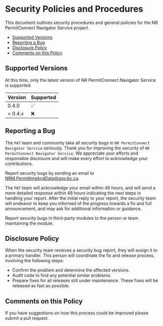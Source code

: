 # Security Policies and Procedures

This document outlines security procedures and general policies for the NR PermitConnect Navigator Service
project.

- [Supported Versions](#supported-versions)
- [Reporting a Bug](#reporting-a-bug)
- [Disclosure Policy](#disclosure-policy)
- [Comments on this Policy](#comments-on-this-policy)

## Supported Versions

At this time, only the latest version of NR PermitConnect Navigator Service is supported.

| Version | Supported          |
| ------- | ------------------ |
| 0.4.0   | :white_check_mark: |
| < 0.4.x | :x:                |

## Reporting a Bug

The `PAT` team and community take all security bugs in `NR PermitConnect Navigator Service` seriously.
Thank you for improving the security of `NR PermitConnect Navigator Service`. We appreciate your efforts and
responsible disclosure and will make every effort to acknowledge your
contributions.

Report security bugs by sending an email to <NRM.PermittingAndData@gov.bc.ca>.

The `PAT` team will acknowledge your email within 48 hours, and will send a
more detailed response within 48 hours indicating the next steps in handling
your report. After the initial reply to your report, the security team will
endeavor to keep you informed of the progress towards a fix and full
announcement, and may ask for additional information or guidance.

Report security bugs in third-party modules to the person or team maintaining
the module.

## Disclosure Policy

When the security team receives a security bug report, they will assign it to a
primary handler. This person will coordinate the fix and release process,
involving the following steps:

- Confirm the problem and determine the affected versions.
- Audit code to find any potential similar problems.
- Prepare fixes for all releases still under maintenance. These fixes will be
    released as fast as possible.

## Comments on this Policy

If you have suggestions on how this process could be improved please submit a
pull request.
